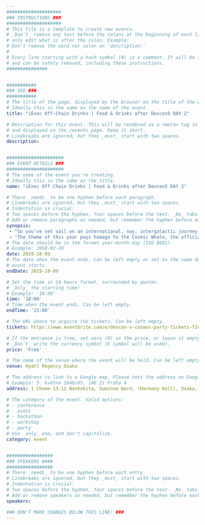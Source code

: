```yaml
---
####################
### INSTRUCTIONS ###
####################
# This file is a template to create new events.
# _Don't_ remove any text before the colons at the beginning of each line,
# only edit what is after the colon. Example:
# Don't remove the word nor colon on 'description:'
#
# Every line starting with a hash symbol (#) is a comment. It will be ignored
# and can be safely removed, including these instructions.
###############


###########
### SEO ###
###########
# The title of the page, displayed by the browser on the title of the window.
# Ideally this is the same as the name of the event.
title: "iExec Off-Chain Drinks | Food & Drinks after Devcon5 DAY 2"

# Description for this event. This will be rendered as a <meta> tag in the HTML,
# and displayed on the /events page. Keep it short.
# Linebreaks are ignored, but they _must_ start with two spaces.
description: 


#####################
### EVENT DETAILS ###
#####################
# The name of the event you're creating.
# Ideally this is the same as the title.
name: "iExec Off-Chain Drinks | Food & Drinks after Devcon5 DAY 2"

# There _needs_ to be one hyphen before each paragraph.
# Linebreaks are ignored, but they _must_ start with two spaces.
# Indentation is crucial:
# Two spaces before the hyphen, four spaces before the text. _No_ tabs allowed.
# Add or remove paragraphs as needed, but remember the hyphen before each entry.
synopsis:
 - "So you've set sail on an international, nay, intergalactic journey to get to Devcon. And, after cruising at warp speed across the universe, you've finally made it. There's no better way to spend your after-Devcon time than to network with Cosmonauts, who, by the way, all speak inter-planet communication." 
 - "The theme of this year pays homage to the Cosmic Whale, the official mascot of Cosmos in 2019. The Cosmic Whale will act as your guide to ensure that you make a safe journey across the multi-verse to get to this party."
# The date should be in the format year-month-day (ISO 8601).
# Example: 2018-02-28
date: 2019-10-09
# The date when the event ends. Can be left empty or set to the same day the
# event starts.
endDate: 2019-10-09

# Set the time in 24 hours format, surrounded by quotes.
# _Only_ the starting time!
# Example: '18:00'
time: '18:00'
# Time when the event ends. Can be left empty.
endTime: '21:00'

# The URL where to acquire the tickets. Can be left empty.
tickets: https://www.eventbrite.com/e/devcon-v-cosmos-party-tickets-72465256533?aff=ebdssbdestsearch&fbclid=IwAR3B8ESTanTGxQX_7YOPnygDvwOVrFORPlb4l_nUTam721wIzJRtwqVDIUQ

# If the entrance is free, set zero (0) as the price, or leave it empty.
# _Don't_ write the currency symbol (€ symbol will be used).
price: 'Free'

# The name of the venue where the event will be held. Can be left empty.
venue: Hyatt Regency Osaka

# The address to link to a Google map. Please test the address on Google Maps.
# Example: 5. května 1640/65, 140 21 Praha 4
address: 1 Chome-13-11 Nankokita, Suminoe Ward, (Harmony Hall), Osaka, Osaka 559-0034

# The category of the event. Valid options:
# - conference
# - event
# - hackathon
# - workshop
# - party
# Use _only_ one, and don't capitalize.
category: event


#################
### SPEAKERS ####
#################
# There _needs_ to be one hyphen before each entry.
# Linebreaks are ignored, but they _must_ start with two spaces.
# Indentation is crucial:
# Two spaces before the hyphen, four spaces before the text. _No_ tabs allowed.
# Add or remove speakers as needed, but remember the hyphen before each entry.
speakers:

### DON'T MAKE CHANGES BELOW THIS LINE! ###
---
```

<!-- ### DON'T MAKE CHANGES BELOW THIS LINE! ### -->

<Event-Content/>
